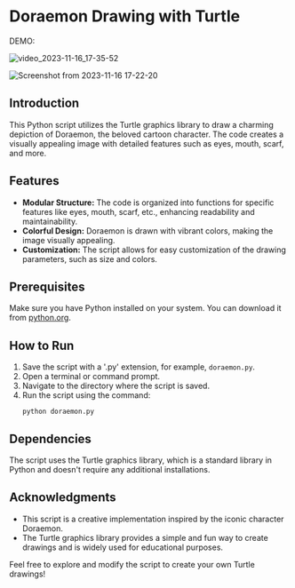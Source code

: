 # Doraemon Drawing with Turtle

DEMO:

![video_2023-11-16_17-35-52](https://github.com/Dev0psKing/Doraemon-Drawing/assets/99263767/edecff01-3b48-4cee-8a79-5132f34d00d2)


![Screenshot from 2023-11-16 17-22-20](https://github.com/Dev0psKing/Doraemon-Drawing/assets/99263767/f80d53f3-ba4e-4274-92fe-26b5f5ce7189)

## Introduction
This Python script utilizes the Turtle graphics library to draw a charming depiction of Doraemon, the beloved cartoon character. The code creates a visually appealing image with detailed features such as eyes, mouth, scarf, and more.

## Features
- **Modular Structure:** The code is organized into functions for specific features like eyes, mouth, scarf, etc., enhancing readability and maintainability.
- **Colorful Design:** Doraemon is drawn with vibrant colors, making the image visually appealing.
- **Customization:** The script allows for easy customization of the drawing parameters, such as size and colors.

## Prerequisites
Make sure you have Python installed on your system. You can download it from [python.org](https://www.python.org/downloads/).

## How to Run
1. Save the script with a '.py' extension, for example, `doraemon.py`.
2. Open a terminal or command prompt.
3. Navigate to the directory where the script is saved.
4. Run the script using the command:
   ```
   python doraemon.py
   ```


## Dependencies
The script uses the Turtle graphics library, which is a standard library in Python and doesn't require any additional installations.

## Acknowledgments
- This script is a creative implementation inspired by the iconic character Doraemon.
- The Turtle graphics library provides a simple and fun way to create drawings and is widely used for educational purposes.

Feel free to explore and modify the script to create your own Turtle drawings!
